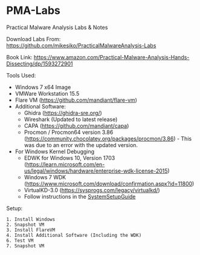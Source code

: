# PMA-Labs
 Practical Malware Analysis Labs & Notes

Download Labs From: https://github.com/mikesiko/PracticalMalwareAnalysis-Labs

Book Link: https://www.amazon.com/Practical-Malware-Analysis-Hands-Dissecting/dp/1593272901

Tools Used:
- Windows 7 x64 Image
- VMWare Workstation 15.5
- Flare VM (https://github.com/mandiant/flare-vm)
- Additional Software:
    - Ghidra (https://ghidra-sre.org/)
    - Wireshark (Updated to latest release)
    - CAPA (https://github.com/mandiant/capa)
    - Procmon / Procmon64 version 3.86 (https://community.chocolatey.org/packages/procmon/3.86) - This was due to an error with the updated version.
- For Windows Kernel Debugging
    - EDWK for Windows 10, Version 1703 (https://learn.microsoft.com/en-us/legal/windows/hardware/enterprise-wdk-license-2015)
    - Windows 7 WDK (https://www.microsoft.com/download/confirmation.aspx?id=11800)
    - VirtualKD-3.0 (https://sysprogs.com/legacy/virtualkd/)
    - Follow instructions in the [SystemSetupGuide](SystemSetupGuide.pdf)

Setup:

    1. Install Windows
    2. Snapshot VM
    3. Install FlareVM
    4. Install Additional Software (Including the WDK)
    6. Test VM
    7. Snapshot VM